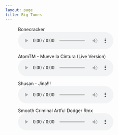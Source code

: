 ```yaml
---
layout: page
title: Big Tunes
---
```


<figure>
  <figcaption>Bonecracker</figcaption>
  <audio controls src="tunes/bonecracker.mp3"></audio>
</figure>

<figure>
  <figcaption>AtomTM - Mueve la Cintura (Live Version)</figcaption>
  <audio controls src="tunes/mueve.mp3"></audio>
</figure>

<figure>
  <figcaption>Shusan - Jina!!!</figcaption>
  <audio controls src="tunes/jina.mp3"></audio>
</figure>

<figure>
  <figcaption>Smooth Criminal Artful Dodger Rmx</figcaption>
  <audio controls src="tunes/smoothcriminal-artful.mp3"></audio>
</figure>
